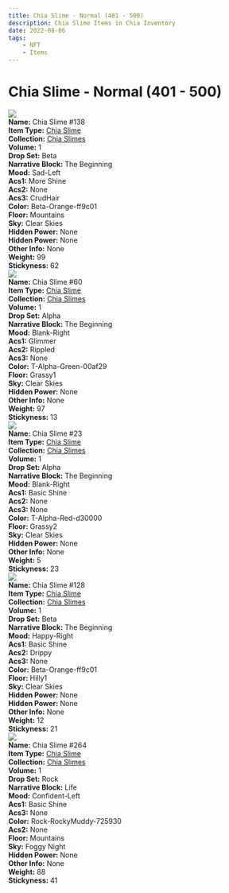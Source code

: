 ```yaml
---
title: Chia Slime - Normal (401 - 500)
description: Chia Slime Items in Chia Inventory
date: 2022-08-06
tags:
    - NFT
    - Items
---
```


# Chia Slime - Normal (401 - 500)
<div class="item_thumbnail">
<a href="../../../Familiar/Chia_Slime/Chia_Slime"><img loading="lazy" src="https://chiaslimes.s3.us-west-1.amazonaws.com/beta/build/images/138.png"></a><br/>
<div><strong>Name:</strong> Chia Slime #138</div>
<div><strong>Item Type:</strong> <a href="../../../Familiar/Chia_Slime/Chia_Slime">Chia Slime</a></div>
<div><strong>Collection:</strong> <a href="https://www.spacescan.io/xch/nft/collection/col19z8k90wfezt55jj2zm526yzmk8dq0fcyqamzmtqv7hv4wkafhnjsp8fsz2">Chia Slimes</a></div>
<div><strong>Volume:</strong> 1</div>
<div><strong>Drop Set:</strong> Beta</div>
<div><strong>Narrative Block:</strong> The Beginning</div>
<div><strong>Mood:</strong> Sad-Left</div>
<div><strong>Acs1:</strong> More Shine</div>
<div><strong>Acs2:</strong> None</div>
<div><strong>Acs3:</strong> CrudHair</div>
<div><strong>Color:</strong> Beta-Orange-ff9c01</div>
<div><strong>Floor:</strong> Mountains</div>
<div><strong>Sky:</strong> Clear Skies</div>
<div><strong>Hidden Power:</strong> None</div>
<div><strong>Hidden Power:</strong> None</div>
<div><strong>Other Info:</strong> None</div>
<div><strong>Weight:</strong> 99</div>
<div><strong>Stickyness:</strong> 62</div>
</div>
<div class="item_thumbnail">
<a href="../../../Familiar/Chia_Slime/Chia_Slime"><img loading="lazy" src="https://chiaslimes.s3.us-west-1.amazonaws.com/build/images/60.png"></a><br/>
<div><strong>Name:</strong> Chia Slime #60</div>
<div><strong>Item Type:</strong> <a href="../../../Familiar/Chia_Slime/Chia_Slime">Chia Slime</a></div>
<div><strong>Collection:</strong> <a href="https://www.spacescan.io/xch/nft/collection/col19z8k90wfezt55jj2zm526yzmk8dq0fcyqamzmtqv7hv4wkafhnjsp8fsz2">Chia Slimes</a></div>
<div><strong>Volume:</strong> 1</div>
<div><strong>Drop Set:</strong> Alpha</div>
<div><strong>Narrative Block:</strong> The Beginning</div>
<div><strong>Mood:</strong> Blank-Right</div>
<div><strong>Acs1:</strong> Glimmer</div>
<div><strong>Acs2:</strong> Rippled</div>
<div><strong>Acs3:</strong> None</div>
<div><strong>Color:</strong> T-Alpha-Green-00af29</div>
<div><strong>Floor:</strong> Grassy1</div>
<div><strong>Sky:</strong> Clear Skies</div>
<div><strong>Hidden Power:</strong> None</div>
<div><strong>Other Info:</strong> None</div>
<div><strong>Weight:</strong> 97</div>
<div><strong>Stickyness:</strong> 13</div>
</div>
<div class="item_thumbnail">
<a href="../../../Familiar/Chia_Slime/Chia_Slime"><img loading="lazy" src="https://chiaslimes.s3.us-west-1.amazonaws.com/build/images/23.png"></a><br/>
<div><strong>Name:</strong> Chia Slime #23</div>
<div><strong>Item Type:</strong> <a href="../../../Familiar/Chia_Slime/Chia_Slime">Chia Slime</a></div>
<div><strong>Collection:</strong> <a href="https://www.spacescan.io/xch/nft/collection/col19z8k90wfezt55jj2zm526yzmk8dq0fcyqamzmtqv7hv4wkafhnjsp8fsz2">Chia Slimes</a></div>
<div><strong>Volume:</strong> 1</div>
<div><strong>Drop Set:</strong> Alpha</div>
<div><strong>Narrative Block:</strong> The Beginning</div>
<div><strong>Mood:</strong> Blank-Right</div>
<div><strong>Acs1:</strong> Basic Shine</div>
<div><strong>Acs2:</strong> None</div>
<div><strong>Acs3:</strong> None</div>
<div><strong>Color:</strong> T-Alpha-Red-d30000</div>
<div><strong>Floor:</strong> Grassy2</div>
<div><strong>Sky:</strong> Clear Skies</div>
<div><strong>Hidden Power:</strong> None</div>
<div><strong>Other Info:</strong> None</div>
<div><strong>Weight:</strong> 5</div>
<div><strong>Stickyness:</strong> 23</div>
</div>
<div class="item_thumbnail">
<a href="../../../Familiar/Chia_Slime/Chia_Slime"><img loading="lazy" src="https://chiaslimes.s3.us-west-1.amazonaws.com/beta/build/images/128.png"></a><br/>
<div><strong>Name:</strong> Chia Slime #128</div>
<div><strong>Item Type:</strong> <a href="../../../Familiar/Chia_Slime/Chia_Slime">Chia Slime</a></div>
<div><strong>Collection:</strong> <a href="https://www.spacescan.io/xch/nft/collection/col19z8k90wfezt55jj2zm526yzmk8dq0fcyqamzmtqv7hv4wkafhnjsp8fsz2">Chia Slimes</a></div>
<div><strong>Volume:</strong> 1</div>
<div><strong>Drop Set:</strong> Beta</div>
<div><strong>Narrative Block:</strong> The Beginning</div>
<div><strong>Mood:</strong> Happy-Right</div>
<div><strong>Acs1:</strong> Basic Shine</div>
<div><strong>Acs2:</strong> Drippy</div>
<div><strong>Acs3:</strong> None</div>
<div><strong>Color:</strong> Beta-Orange-ff9c01</div>
<div><strong>Floor:</strong> Hilly1</div>
<div><strong>Sky:</strong> Clear Skies</div>
<div><strong>Hidden Power:</strong> None</div>
<div><strong>Hidden Power:</strong> None</div>
<div><strong>Other Info:</strong> None</div>
<div><strong>Weight:</strong> 12</div>
<div><strong>Stickyness:</strong> 21</div>
</div>
<div class="item_thumbnail">
<a href="../../../Familiar/Chia_Slime/Chia_Slime"><img loading="lazy" src="https://chiaslimes.s3.us-west-1.amazonaws.com/rock/build/images/264.png"></a><br/>
<div><strong>Name:</strong> Chia Slime #264</div>
<div><strong>Item Type:</strong> <a href="../../../Familiar/Chia_Slime/Chia_Slime">Chia Slime</a></div>
<div><strong>Collection:</strong> <a href="https://www.spacescan.io/xch/nft/collection/col19z8k90wfezt55jj2zm526yzmk8dq0fcyqamzmtqv7hv4wkafhnjsp8fsz2">Chia Slimes</a></div>
<div><strong>Volume:</strong> 1</div>
<div><strong>Drop Set:</strong> Rock</div>
<div><strong>Narrative Block:</strong> Life</div>
<div><strong>Mood:</strong> Confident-Left</div>
<div><strong>Acs1:</strong> Basic Shine</div>
<div><strong>Acs3:</strong> None</div>
<div><strong>Color:</strong> Rock-RockyMuddy-725930</div>
<div><strong>Acs2:</strong> None</div>
<div><strong>Floor:</strong> Mountains</div>
<div><strong>Sky:</strong> Foggy Night</div>
<div><strong>Hidden Power:</strong> None</div>
<div><strong>Other Info:</strong> None</div>
<div><strong>Weight:</strong> 88</div>
<div><strong>Stickyness:</strong> 41</div>
</div>

